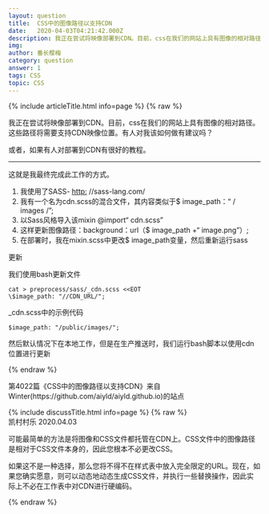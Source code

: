 ```yaml
---
layout: question
title:  CSS中的图像路径以支持CD​​N
date:   2020-04-03T04:21:42.000Z
description: 我正在尝试将映像部署到CDN。目前，css在我们的网站上具有图像的相对路径。这些路径将需要支持CDN映像位置。有人对我该如何做有建议吗？或者，如果有人...
img: 
author: 番长樱梅
category: question
answer: 1
tags: CSS
topic: CSS
---
```

<div class="article-root">
  <div class="article">
    {% include articleTitle.html info=page %}
    {% raw %}
    <div class="article-content"><p><font style="vertical-align: inherit;"><font style="vertical-align: inherit;">我正在尝试将映像部署到CDN。</font><font style="vertical-align: inherit;">目前，css在我们的网站上具有图像的相对路径。</font><font style="vertical-align: inherit;">这些路径将需要支持CDN映像位置。</font><font style="vertical-align: inherit;">有人对我该如何做有建议吗？</font></font></p>

<p><font style="vertical-align: inherit;"><font style="vertical-align: inherit;">或者，如果有人对部署到CDN有很好的教程。</font></font></p>

<hr>

<p><font style="vertical-align: inherit;"><font style="vertical-align: inherit;">这就是我最终完成此工作的方式。</font></font></p>

<ol>
<li><font style="vertical-align: inherit;"><font style="vertical-align: inherit;">我使用了SASS- </font><a href="http://sass-lang.com/" rel="noreferrer"><font style="vertical-align: inherit;">http:</font></a><font style="vertical-align: inherit;"> //sass-lang.com/</font></font><a href="http://sass-lang.com/" rel="noreferrer"><font style="vertical-align: inherit;"></font></a></li>
<li><font style="vertical-align: inherit;"><font style="vertical-align: inherit;">我有一个名为cdn.scss的混合文件，其内容类似于$ image_path：“ / images /”;</font></font></li>
<li><font style="vertical-align: inherit;"><font style="vertical-align: inherit;">以Sass风格导入该mixin @import“ cdn.scss”</font></font></li>
<li><font style="vertical-align: inherit;"><font style="vertical-align: inherit;">这样更新图像路径：background：url（$ image_path +“ image.png”）;</font></font></li>
<li><font style="vertical-align: inherit;"><font style="vertical-align: inherit;">在部署时，我在mixin.scss中更改$ image_path变量，然后重新运行sass</font></font></li>
</ol>

<p><font style="vertical-align: inherit;"><font style="vertical-align: inherit;">更新</font></font></p>

<p><font style="vertical-align: inherit;"><font style="vertical-align: inherit;">我们使用bash更新文件</font></font></p>

<pre><code>cat &gt; preprocess/sass/_cdn.scss &lt;&lt;EOT<font></font>
\$image_path: "//CDN_URL/";<font></font>
</code></pre>

<p><font style="vertical-align: inherit;"><font style="vertical-align: inherit;">_cdn.scss中的示例代码</font></font></p>

<pre><code>$image_path: "/public/images/";
</code></pre>

<p><font style="vertical-align: inherit;"><font style="vertical-align: inherit;">然后默认情况下在本地工作，但是在生产推送时，我们运行bash脚本以使用cdn位置进行更新</font></font></p></div>
    {% endraw %}
  </div>
  <p class="winter_mark">第4022篇《CSS中的图像路径以支持CD​​N》来自Winter(https://github.com/aiyld/aiyld.github.io)的站点</p>
  <div class="discuss-wrapper">
    {% include discussTitle.html info=page %}
    {% raw %}
    <div class="discuss-list">
    <div class="discuss-item">
        <div class="discuss-parent">
          <div class="discuss-meta">
            <span class="discuss-user">凯村村乐</span>
            <span class="discuss-time">2020.04.03</span>
          </div>
          <div class="discuss-comment"><p><font style="vertical-align: inherit;"><font style="vertical-align: inherit;">可能最简单的方法是将图像和CSS文件都托管在CDN上。</font><font style="vertical-align: inherit;">CSS文件中的图像路径是相对于CSS文件本身的，因此您根本不必更改CSS。</font></font></p>

<p><font style="vertical-align: inherit;"><font style="vertical-align: inherit;">如果这不是一种选择，那么您将不得不在样式表中放入完全限定的URL。</font><font style="vertical-align: inherit;">现在，如果您确实愿意，则可以动态地动态生成CSS文件，并执行一些替换操作，因此实际上不必在工作表中对CDN进行硬编码。</font></font></p></div>
        </div></div>
    </div>
    {% endraw %}
  </div>
<div>
